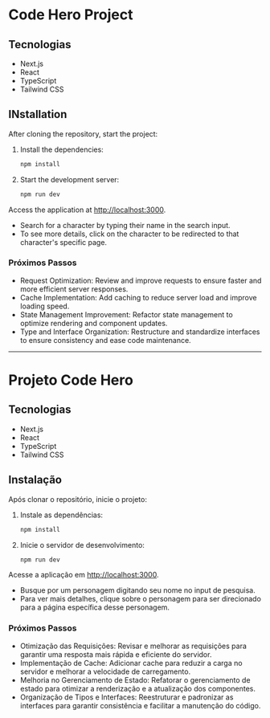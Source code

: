 # Code Hero Project

## Tecnologias

- Next.js
- React
- TypeScript
- Tailwind CSS

## INstallation

After cloning the repository, start the project:

1. Install the dependencies:

   ```bash
   npm install
   ```

2. Start the development server:

   ```bash
   npm run dev
   ```

Access the application at [http://localhost:3000](http://localhost:3000).

- Search for a character by typing their name in the search input.
- To see more details, click on the character to be redirected to that character's specific page.

### Próximos Passos

- Request Optimization: Review and improve requests to ensure faster and more efficient server responses.
- Cache Implementation: Add caching to reduce server load and improve loading speed.
- State Management Improvement: Refactor state management to optimize rendering and component updates.
- Type and Interface Organization: Restructure and standardize interfaces to ensure consistency and ease code maintenance.

---

# Projeto Code Hero

## Tecnologias

- Next.js
- React
- TypeScript
- Tailwind CSS

## Instalação

Após clonar o repositório, inicie o projeto:

1. Instale as dependências:

   ```bash
   npm install
   ```

2. Inicie o servidor de desenvolvimento:

   ```bash
   npm run dev
   ```

Acesse a aplicação em [http://localhost:3000](http://localhost:3000).

- Busque por um personagem digitando seu nome no input de pesquisa.
- Para ver mais detalhes, clique sobre o personagem para ser direcionado para a página específica desse personagem.

### Próximos Passos

- Otimização das Requisições: Revisar e melhorar as requisições para garantir uma resposta mais rápida e eficiente do servidor.
- Implementação de Cache: Adicionar cache para reduzir a carga no servidor e melhorar a velocidade de carregamento.
- Melhoria no Gerenciamento de Estado: Refatorar o gerenciamento de estado para otimizar a renderização e a atualização dos componentes.
- Organização de Tipos e Interfaces: Reestruturar e padronizar as interfaces para garantir consistência e facilitar a manutenção do código.
